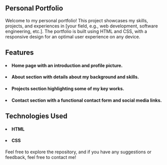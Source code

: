 ## Personal Portfolio
Welcome to my personal portfolio! This project showcases my skills, projects, and experiences in [your field, e.g., web development, software engineering, etc.]. The portfolio is built using HTML and CSS, with a responsive design for an optimal user experience on any device.

## Features
#### <li>Home page with an introduction and profile picture.
#### <li> About section with details about my background and skills.
#### <li> Projects section highlighting some of my key works.
#### <li> Contact section with a functional contact form and social media links.

## Technologies Used
#### <li>HTML
#### <li>CSS
Feel free to explore the repository, and if you have any suggestions or feedback, feel free to contact me!
